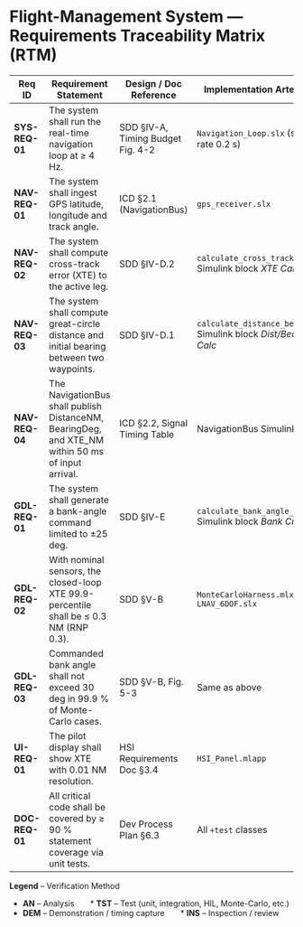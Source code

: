# Flight-Management System — Requirements Traceability Matrix (RTM)

| Req ID | Requirement Statement | Design / Doc Reference | Implementation Artefact(s) | Verification Artefact(s) | Verification Method |
|--------|-----------------------|------------------------|----------------------------|--------------------------|---------------------|
| **SYS-REQ-01** | The system shall run the real-time navigation loop at ≥ 4 Hz. | SDD §IV-A, Timing Budget Fig. 4-2 | `Navigation_Loop.slx` (sample rate 0.2 s) | `sim_timing_profile.mlx` | **AN** |
| **NAV-REQ-01** | The system shall ingest GPS latitude, longitude and track angle. | ICD §2.1 (NavigationBus) | `gps_receiver.slx` | `tGPSSensor.m` | **TST** |
| **NAV-REQ-02** | The system shall compute cross-track error (XTE) to the active leg. | SDD §IV-D.2 | `calculate_cross_track_error.m`<br>Simulink block *XTE Calc* | `tCrossTrack.m` | **TST** |
| **NAV-REQ-03** | The system shall compute great-circle distance and initial bearing between two waypoints. | SDD §IV-D.1 | `calculate_distance_bearing.m`<br>Simulink block *Dist/Bearing Calc* | `tDistanceBearing.m` | **TST** |
| **NAV-REQ-04** | The NavigationBus shall publish DistanceNM, BearingDeg, and XTE_NM within 50 ms of input arrival. | ICD §2.2, Signal Timing Table | NavigationBus Simulink lines | `nav_latency_test.mlx` | **DEM** |
| **GDL-REQ-01** | The system shall generate a bank-angle command limited to ±25 deg. | SDD §IV-E | `calculate_bank_angle_cmd.m`<br>Simulink block *Bank Cmd* | `tBankCmd.m` | **TST** |
| **GDL-REQ-02** | With nominal sensors, the closed-loop XTE 99.9-percentile shall be ≤ 0.3 NM (RNP 0.3). | SDD §V-B | `MonteCarloHarness.mlx`<br>`LNAV_6DOF.slx` | `mc_XTE_results.mat` | **AN/TST** |
| **GDL-REQ-03** | Commanded bank angle shall not exceed 30 deg in 99.9 % of Monte-Carlo cases. | SDD §V-B, Fig. 5-3 | Same as above | Same as above | **AN/TST** |
| **UI-REQ-01** | The pilot display shall show XTE with 0.01 NM resolution. | HSI Requirements Doc §3.4 | `HSI_Panel.mlapp` | `ui_render_test.mlx` | **INS** |
| **DOC-REQ-01** | All critical code shall be covered by ≥ 90 % statement coverage via unit tests. | Dev Process Plan §6.3 | All `+test` classes | CI coverage report | **INS** |

**Legend** – Verification Method  
* **AN** – Analysis  * **TST** – Test (unit, integration, HIL, Monte-Carlo, etc.)  
* **DEM** – Demonstration / timing capture  * **INS** – Inspection / review
